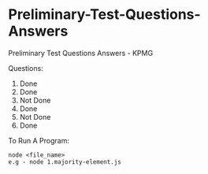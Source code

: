 # Preliminary-Test-Questions-Answers
Preliminary Test Questions Answers - KPMG

Questions:
1. Done
2. Done
3. Not Done
4. Done
5. Not Done
6. Done

To Run A Program:
```
node <file_name>
e.g - node 1.majority-element.js
```